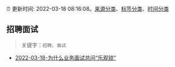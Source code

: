 :alarm_clock: 更新时间: 2022-03-18 08:16:08。[来源分类](../README.md)、[标签分类](../TAGS.md)、[时间分类](../TIMELINE.md)

## 招聘面试


> 关键字：`招聘`、`面试`



- [2022-03-18-为什么业务面试总问“乐观锁”](https://toutiao.io/k/2xvzsa2) 